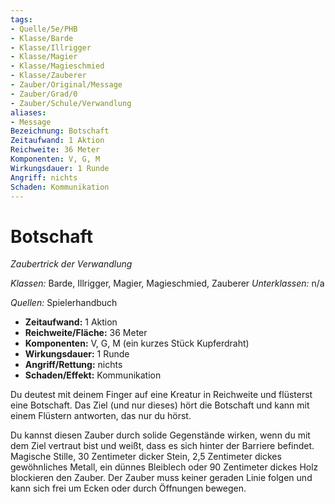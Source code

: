 ```yaml
---
tags:
- Quelle/5e/PHB
- Klasse/Barde
- Klasse/Illrigger
- Klasse/Magier
- Klasse/Magieschmied
- Klasse/Zauberer
- Zauber/Original/Message
- Zauber/Grad/0
- Zauber/Schule/Verwandlung
aliases:
- Message
Bezeichnung: Botschaft
Zeitaufwand: 1 Aktion
Reichweite: 36 Meter
Komponenten: V, G, M
Wirkungsdauer: 1 Runde
Angriff: nichts
Schaden: Kommunikation
---
```

# Botschaft
_Zaubertrick der Verwandlung_

_Klassen:_ Barde, Illrigger, Magier, Magieschmied, Zauberer
_Unterklassen:_ n/a

_Quellen:_ Spielerhandbuch

- **Zeitaufwand:** 1 Aktion
- **Reichweite/Fläche:** 36 Meter
- **Komponenten:** V, G, M (ein kurzes Stück Kupferdraht)
- **Wirkungsdauer:** 1 Runde
- **Angriff/Rettung:** nichts
- **Schaden/Effekt:** Kommunikation

Du deutest mit deinem Finger auf eine Kreatur in Reichweite und flüsterst eine Botschaft. Das Ziel (und nur dieses) hört die Botschaft und kann mit einem Flüstern antworten, das nur du hörst.

Du kannst diesen Zauber durch solide Gegenstände wirken, wenn du mit dem Ziel vertraut bist und weißt, dass es sich hinter der Barriere befindet. Magische Stille, 30 Zentimeter dicker Stein, 2,5 Zentimeter dickes gewöhnliches Metall, ein dünnes Bleiblech oder 90 Zentimeter dickes Holz blockieren den Zauber. Der Zauber muss keiner geraden Linie folgen und kann sich frei um Ecken oder durch Öffnungen bewegen.